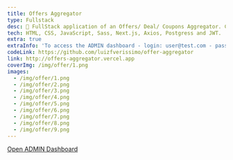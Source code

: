 ```yaml
---
title: Offers Aggregator
type: Fullstack
desc: 💸 FullStack application of an Offers/ Deal/ Coupons Aggregator. Created with Next,js
tech: HTML, CSS, JavaScript, Sass, Next.js, Axios, Postgress and JWT.
extra: true
extraInfo: 'To access the ADMIN dashboard - login: user@test.com - password: 12345678'
codeLink: https://github.com/luizfverissimo/offer-aggregator
link: http://offers-aggregator.vercel.app
coverImg: /img/offer/1.png
images:
  - /img/offer/1.png
  - /img/offer/2.png
  - /img/offer/3.png
  - /img/offer/4.png
  - /img/offer/5.png
  - /img/offer/6.png
  - /img/offer/7.png
  - /img/offer/8.png
  - /img/offer/9.png
---
```

<a class="transition-all underline hover:text-pink-theme" href="http://offers-aggregator.vercel.app/admin" rel='external' target='_blank' rel='noopener'>Open ADMIN Dashboard</a>

